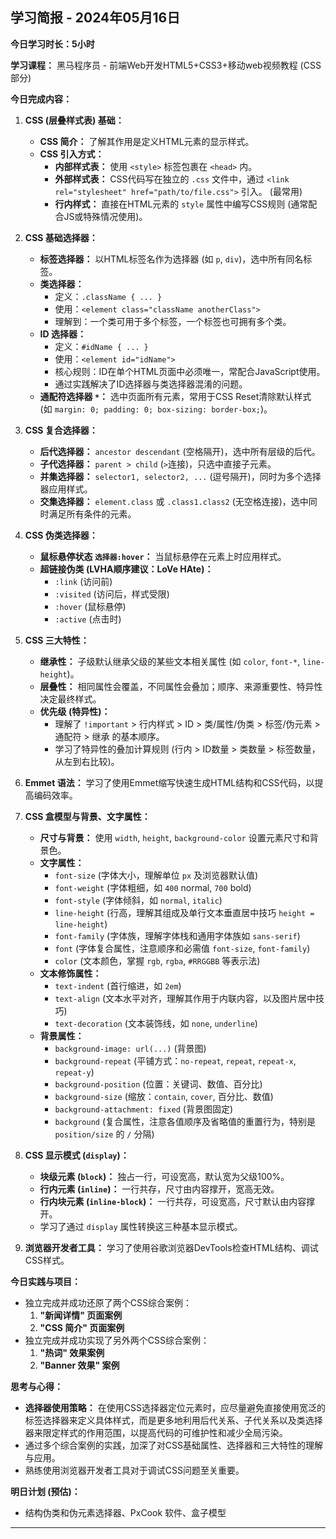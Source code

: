 ## 学习简报 - 2024年05月16日

**今日学习时长：5小时**

**学习课程：** 黑马程序员 - 前端Web开发HTML5+CSS3+移动web视频教程 (CSS部分)

**今日完成内容：**

1.  **CSS (层叠样式表) 基础：**
    *   **CSS 简介：** 了解其作用是定义HTML元素的显示样式。
    *   **CSS 引入方式：**
        *   **内部样式表：** 使用 `<style>` 标签包裹在 `<head>` 内。
        *   **外部样式表：** CSS代码写在独立的 `.css` 文件中，通过 `<link rel="stylesheet" href="path/to/file.css">` 引入。 (最常用)
        *   **行内样式：** 直接在HTML元素的 `style` 属性中编写CSS规则 (通常配合JS或特殊情况使用)。

2.  **CSS 基础选择器：**
    *   **标签选择器：** 以HTML标签名作为选择器 (如 `p`, `div`)，选中所有同名标签。
    *   **类选择器：**
        *   定义：`.className { ... }`
        *   使用：`<element class="className anotherClass">`
        *   理解到：一个类可用于多个标签，一个标签也可拥有多个类。
    *   **ID 选择器：**
        *   定义：`#idName { ... }`
        *   使用：`<element id="idName">`
        *   核心规则：ID在单个HTML页面中必须唯一，常配合JavaScript使用。
        *   通过实践解决了ID选择器与类选择器混淆的问题。
    *   **通配符选择器 `*`：** 选中页面所有元素，常用于CSS Reset清除默认样式 (如 `margin: 0; padding: 0; box-sizing: border-box;`)。

3.  **CSS 复合选择器：**
    *   **后代选择器：** `ancestor descendant` (空格隔开)，选中所有层级的后代。
    *   **子代选择器：** `parent > child` (`>`连接)，只选中直接子元素。
    *   **并集选择器：** `selector1, selector2, ...` (逗号隔开)，同时为多个选择器应用样式。
    *   **交集选择器：** `element.class` 或 `.class1.class2` (无空格连接)，选中同时满足所有条件的元素。

4.  **CSS 伪类选择器：**
    *   **鼠标悬停状态 `选择器:hover`：** 当鼠标悬停在元素上时应用样式。
    *   **超链接伪类 (LVHA顺序建议：LoVe HAte)：**
        *   `:link` (访问前)
        *   `:visited` (访问后，样式受限)
        *   `:hover` (鼠标悬停)
        *   `:active` (点击时)

5.  **CSS 三大特性：**
    *   **继承性：** 子级默认继承父级的某些文本相关属性 (如 `color`, `font-*`, `line-height`)。
    *   **层叠性：** 相同属性会覆盖，不同属性会叠加；顺序、来源重要性、特异性决定最终样式。
    *   **优先级 (特异性)：**
        *   理解了 `!important` > 行内样式 > ID > 类/属性/伪类 > 标签/伪元素 > 通配符 > 继承 的基本顺序。
        *   学习了特异性的叠加计算规则 (行内 > ID数量 > 类数量 > 标签数量，从左到右比较)。

6.  **Emmet 语法：** 学习了使用Emmet缩写快速生成HTML结构和CSS代码，以提高编码效率。

7.  **CSS 盒模型与背景、文字属性：**
    *   **尺寸与背景：** 使用 `width`, `height`, `background-color` 设置元素尺寸和背景色。
    *   **文字属性：**
        *   `font-size` (字体大小，理解单位 `px` 及浏览器默认值)
        *   `font-weight` (字体粗细，如 `400` normal, `700` bold)
        *   `font-style` (字体倾斜，如 `normal`, `italic`)
        *   `line-height` (行高，理解其组成及单行文本垂直居中技巧 `height = line-height`)
        *   `font-family` (字体族，理解字体栈和通用字体族如 `sans-serif`)
        *   `font` (字体复合属性，注意顺序和必需值 `font-size`, `font-family`)
        *   `color` (文本颜色，掌握 `rgb`, `rgba`, `#RRGGBB` 等表示法)
    *   **文本修饰属性：**
        *   `text-indent` (首行缩进，如 `2em`)
        *   `text-align` (文本水平对齐，理解其作用于内联内容，以及图片居中技巧)
        *   `text-decoration` (文本装饰线，如 `none`, `underline`)
    *   **背景属性：**
        *   `background-image: url(...)` (背景图)
        *   `background-repeat` (平铺方式：`no-repeat`, `repeat`, `repeat-x`, `repeat-y`)
        *   `background-position` (位置：关键词、数值、百分比)
        *   `background-size` (缩放：`contain`, `cover`, 百分比、数值)
        *   `background-attachment: fixed` (背景图固定)
        *   `background` (复合属性，注意各值顺序及省略值的重置行为，特别是 `position/size` 的 `/` 分隔)

8.  **CSS 显示模式 (`display`)：**
    *   **块级元素 (`block`)：** 独占一行，可设宽高，默认宽为父级100%。
    *   **行内元素 (`inline`)：** 一行共存，尺寸由内容撑开，宽高无效。
    *   **行内块元素 (`inline-block`)：** 一行共存，可设宽高，尺寸默认由内容撑开。
    *   学习了通过 `display` 属性转换这三种基本显示模式。

9.  **浏览器开发者工具：** 学习了使用谷歌浏览器DevTools检查HTML结构、调试CSS样式。

**今日实践与项目：**

*   独立完成并成功还原了两个CSS综合案例：
    1.  **"新闻详情" 页面案例**
    2.  **"CSS 简介" 页面案例**
*   独立完成并成功实现了另外两个CSS综合案例：
    1.  **"热词" 效果案例**
    2.  **"Banner 效果" 案例**

**思考与心得：**

*   **选择器使用策略：** 在使用CSS选择器定位元素时，应尽量避免直接使用宽泛的标签选择器来定义具体样式，而是更多地利用后代关系、子代关系以及类选择器来限定样式的作用范围，以提高代码的可维护性和减少全局污染。
*   通过多个综合案例的实践，加深了对CSS基础属性、选择器和三大特性的理解与应用。
*   熟练使用浏览器开发者工具对于调试CSS问题至关重要。

**明日计划 (预估)：**

*   结构伪类和伪元素选择器、PxCook 软件、盒子模型

---
